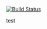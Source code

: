 [![Build Status](https://travis-ci.org/margoussian/docker-go-build-test.svg?branch=master)](https://travis-ci.org/margoussian/docker-go-build-test)

test
